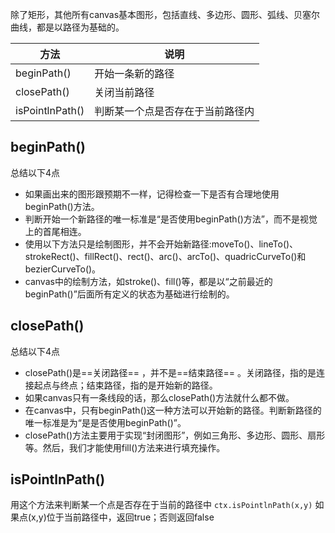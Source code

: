 除了矩形，其他所有canvas基本图形，包括直线、多边形、圆形、弧线、贝塞尔曲线，都是以路径为基础的。

| 方法 | 说明 |
| --- | --- |
| beginPath() | 开始一条新的路径 |
| closePath() | 关闭当前路径 |
| isPointlnPath() | 判断某一个点是否存在于当前路径内 |
## beginPath()
总结以下4点
+ 如果画出来的图形跟预期不一样，记得检查一下是否有合理地使用beginPath()方法。
+ 判断开始一个新路径的唯一标准是“是否使用beginPath()方法”，而不是视觉上的首尾相连。
+ 使用以下方法只是绘制图形，并不会开始新路径:moveTo()、lineTo()、strokeRect()、fillRect()、rect()、arc()、arcTo()、quadricCurveTo()和bezierCurveTo()。
+ canvas中的绘制方法，如stroke()、fill()等，都是以“之前最近的beginPath()”后面所有定义的状态为基础进行绘制的。
## closePath()
总结以下4点
+ closePath()是==关闭路径== ，并不是==结束路径== 。关闭路径，指的是连接起点与终点；结束路径，指的是开始新的路径。
+ 如果canvas只有一条线段的话，那么closePath()方法就什么都不做。
+ 在canvas中，只有beginPath()这一种方法可以开始新的路径。判断新路径的唯一标准是为“是是否使用beginPath()”。
+ closePath()方法主要用于实现“封闭图形”，例如三角形、多边形、圆形、扇形等。然后，我们才能使用fill()方法来进行填充操作。
## isPointlnPath()
用这个方法来判断某一个点是否存在于当前的路径中
`ctx.isPointlnPath(x,y)`
如果点(x,y)位于当前路径中，返回true；否则返回false